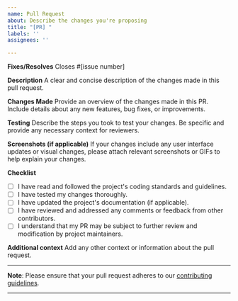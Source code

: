 ```yaml
---
name: Pull Request
about: Describe the changes you're proposing
title: "[PR] "
labels: ''
assignees: ''

---
```


**Fixes/Resolves**
Closes #[issue number]

**Description**
A clear and concise description of the changes made in this pull request.

**Changes Made**
Provide an overview of the changes made in this PR. Include details about any new features, bug fixes, or improvements.

**Testing**
Describe the steps you took to test your changes. Be specific and provide any necessary context for reviewers.

**Screenshots (if applicable)**
If your changes include any user interface updates or visual changes, please attach relevant screenshots or GIFs to help explain your changes.

**Checklist**
- [ ] I have read and followed the project's coding standards and guidelines.
- [ ] I have tested my changes thoroughly.
- [ ] I have updated the project's documentation (if applicable).
- [ ] I have reviewed and addressed any comments or feedback from other contributors.
- [ ] I understand that my PR may be subject to further review and modification by project maintainers.

**Additional context**
Add any other context or information about the pull request.

---

**Note**: Please ensure that your pull request adheres to our [contributing guidelines](CONTRIBUTING.md).

---
